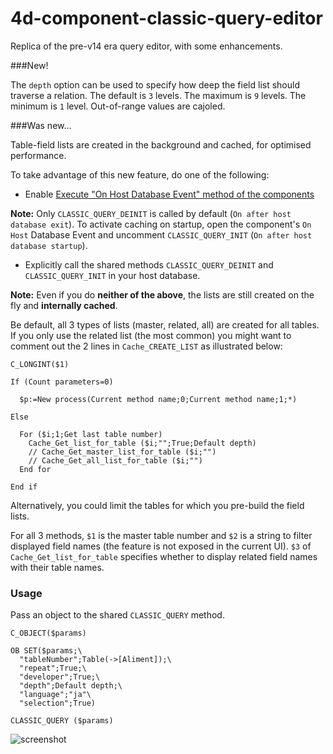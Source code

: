 # 4d-component-classic-query-editor
Replica of the pre-v14 era query editor, with some enhancements.

###New!

The ``depth`` option can be used to specify how deep the field list should traverse a relation. The default is ``3`` levels. The maximum is ``9`` levels. The minimum is ``1`` level. Out-of-range values are cajoled.

###Was new...

Table-field lists are created in the background and cached, for optimised performance.

To take advantage of this new feature, do one of the following:

* Enable [Execute "On Host Database Event" method of the components](http://doc.4d.com/4Dv15/4D/15.3/Security-page.300-3162580.en.html)

**Note:** Only ``CLASSIC_QUERY_DEINIT`` is called by default (``On after host database exit``). To activate caching on startup, open the component's ``On Host`` Database Event and uncomment ``CLASSIC_QUERY_INIT`` (``On after host database startup``).

* Explicitly call the shared methods ``CLASSIC_QUERY_DEINIT`` and ``CLASSIC_QUERY_INIT`` in your host database.

**Note:** Even if you do __neither of the above__, the lists are still created on the fly and __internally cached__. 

Be default, all 3 types of lists (master, related, all) are created for all tables. If you only use the related list (the most common) you might want to comment out the 2 lines in ``Cache_CREATE_LIST`` as illustrated below:

```
C_LONGINT($1)

If (Count parameters=0)

  $p:=New process(Current method name;0;Current method name;1;*)

Else 

  For ($i;1;Get last table number)
    Cache_Get_list_for_table ($i;"";True;Default depth)
    // Cache_Get_master_list_for_table ($i;"")
    // Cache_Get_all_list_for_table ($i;"")
  End for 

End if 
```

Alternatively, you could limit the tables for which you pre-build the field lists.

For all 3 methods, ``$1`` is the master table number and ``$2`` is a string to filter displayed field names (the feature is not exposed in the current UI). ``$3`` of ``Cache_Get_list_for_table`` specifies whether to display related field names with their table names.

### Usage

Pass an object to the shared ``CLASSIC_QUERY`` method.

```
C_OBJECT($params)

OB SET($params;\
  "tableNumber";Table(->[Aliment]);\
  "repeat";True;\
  "developer";True;\
  "depth";Default depth;\
  "language";"ja"\
  "selection";True)

CLASSIC_QUERY ($params)
```

![screenshot](https://cloud.githubusercontent.com/assets/1725068/16935310/3f302074-4d99-11e6-9b9d-9bf171874cc6.png)

